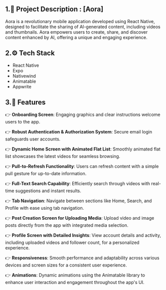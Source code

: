 ## 1.<a>🤖 Project Description : [Aora] </a>

Aora is a revolutionary mobile application developed using React Native, designed to facilitate the sharing of AI-generated content, including videos and thumbnails.
Aora empowers users to create, share, and discover content enhanced by AI, offering a unique and engaging experience.

## 2.<a name="tech-stack">⚙️ Tech Stack</a>

- React Native
- Expo
- Nativewind
- Animatable
- Appwrite
  
## 3.<a name="features">🔋 Features</a>

👉 **Onboarding Screen**: Engaging graphics and clear instructions welcome users to the app.

👉 **Robust Authentication & Authorization System**: Secure email login safeguards user accounts.

👉 **Dynamic Home Screen with Animated Flat List**: Smoothly animated flat list showcases the latest videos for seamless browsing.

👉 **Pull-to-Refresh Functionality**: Users can refresh content with a simple pull gesture for up-to-date information.

👉 **Full-Text Search Capability**: Efficiently search through videos with real-time suggestions and instant results.

👉 **Tab Navigation**: Navigate between sections like Home, Search, and Profile with ease using tab navigation.

👉 **Post Creation Screen for Uploading Media**: Upload video and image posts directly from the app with integrated media selection.

👉 **Profile Screen with Detailed Insights**: View account details and activity, including uploaded videos and follower count, for a personalized experience.

👉 **Responsiveness**: Smooth performance and adaptability across various devices and screen sizes for a consistent user experience.

👉 **Animations**: Dynamic animations using the Animatable library to enhance user interaction and engagement throughout the app's UI.
